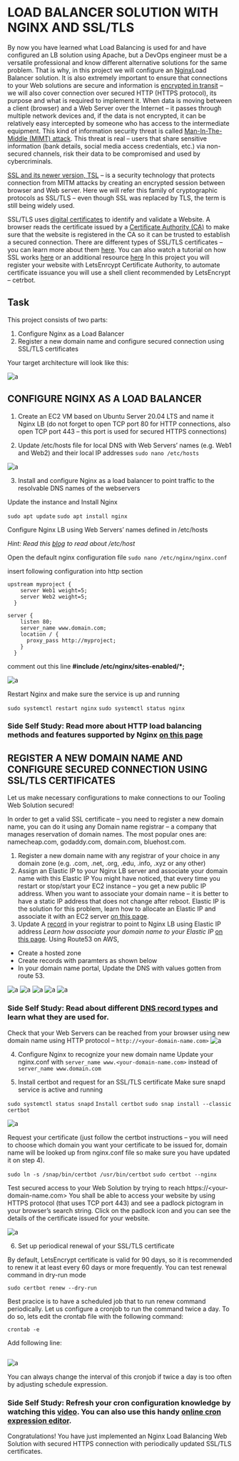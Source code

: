 # LOAD BALANCER SOLUTION WITH NGINX AND SSL/TLS

By now you have learned what Load Balancing is used for and have configured an LB solution using Apache, but a DevOps engineer must be a versatile professional and know different alternative solutions for the same problem. That is why, in this project we will configure an [Nginx](https://www.nginx.com/)Load Balancer solution.
It is also extremely important to ensure that connections to your Web solutions are secure and information is [encrypted in transit](https://security.berkeley.edu/data-encryption-transit-guideline) – we will also cover connection over secured HTTP (HTTPS protocol), its purpose and what is required to implement it.
When data is moving between a client (browser) and a Web Server over the Internet – it passes through multiple network devices and, if the data is not encrypted, it can be relatively easy intercepted by someone who has access to the intermediate equipment. This kind of information security threat is called [Man-In-The-Middle (MIMT) attack](https://en.wikipedia.org/wiki/Man-in-the-middle_attack).
This threat is real – users that share sensitive information (bank details, social media access credentials, etc.) via non-secured channels, risk their data to be compromised and used by cybercriminals.

[SSL and its newer version, TSL](https://en.wikipedia.org/wiki/Secure_Sockets_Layer) – is a security technology that protects connection from MITM attacks by creating an encrypted session between browser and Web server. Here we will refer this family of cryptographic protocols as SSL/TLS – even though SSL was replaced by TLS, the term is still being widely used.

SSL/TLS uses [digital certificates](https://en.wikipedia.org/wiki/Public_key_certificate) to identify and validate a Website. A browser reads the certificate issued by a [Certificate Authority (CA)](https://en.wikipedia.org/wiki/Certificate_authority) to make sure that the website is registered in the CA so it can be trusted to establish a secured connection.
There are different types of SSL/TLS certificates – you can learn more about them [here](https://blog.hubspot.com/marketing/what-is-ssl). You can also watch a tutorial on how SSL works [here](https://youtu.be/T4Df5_cojAs) or an additional resource [here](https://youtu.be/SJJmoDZ3il8)
In this project you will register your website with LetsEnrcypt Certificate Authority, to automate certificate issuance you will use a shell client recommended by LetsEncrypt – cetrbot.

## Task
This project consists of two parts:
1.	Configure Nginx as a Load Balancer
2.	Register a new domain name and configure secured connection using SSL/TLS certificates

Your target architecture will look like this:

![a](https://github.com/IwunzeGE/DevOps-Project/blob/af44ff86f3574255870b9ccba2c186d3529860f5/LOAD%20BALANCER%20SOLUTION%20WITH%20NGINX%20AND%20SSL%20TLS/images/server%200.png)

## CONFIGURE NGINX AS A LOAD BALANCER

1.	Create an EC2 VM based on Ubuntu Server 20.04 LTS and name it Nginx LB (do not forget to open TCP port 80 for HTTP connections, also open TCP port 443 – this port is used for secured HTTPS connections)

2.	Update /etc/hosts file for local DNS with Web Servers’ names (e.g. Web1 and Web2) and their local IP addresses 
`sudo nano /etc/hosts`

![a](https://github.com/IwunzeGE/DevOps-Project/blob/af44ff86f3574255870b9ccba2c186d3529860f5/LOAD%20BALANCER%20SOLUTION%20WITH%20NGINX%20AND%20SSL%20TLS/images/etc%20host.png)

3.	Install and configure Nginx as a load balancer to point traffic to the resolvable DNS names of the webservers

Update the instance and Install Nginx

`sudo apt update`
`sudo apt install nginx`

Configure Nginx LB using Web Servers’ names defined in /etc/hosts

*Hint: Read this [blog](https://linuxize.com/post/how-to-edit-your-hosts-file/) to read about /etc/host*

Open the default nginx configuration file 
`sudo nano /etc/nginx/nginx.conf`

insert following configuration into http section
```
upstream myproject {
    server Web1 weight=5;
    server Web2 weight=5;
  }

server {
    listen 80;
    server_name www.domain.com;
    location / {
      proxy_pass http://myproject;
    }
  }
```

comment out this line
**#include /etc/nginx/sites-enabled/*;**

![a](https://github.com/IwunzeGE/DevOps-Project/blob/af44ff86f3574255870b9ccba2c186d3529860f5/LOAD%20BALANCER%20SOLUTION%20WITH%20NGINX%20AND%20SSL%20TLS/images/etx%20nginx.png)

Restart Nginx and make sure the service is up and running

`sudo systemctl restart nginx` 
`sudo systemctl status nginx`

### Side Self Study: Read more about HTTP load balancing methods and features supported by Nginx [on this page](https://docs.nginx.com/nginx/admin-guide/load-balancer/http-load-balancer/)

## REGISTER A NEW DOMAIN NAME AND CONFIGURE SECURED CONNECTION USING SSL/TLS CERTIFICATES
Let us make necessary configurations to make connections to our Tooling Web Solution secured!

In order to get a valid SSL certificate – you need to register a new domain name, you can do it using any Domain name registrar – a company that manages reservation of domain names. The most popular ones are: namecheap.com, godaddy.com, domain.com, bluehost.com.

1.	Register a new domain name with any registrar of your choice in any domain zone (e.g. .com, .net, .org, .edu, .info, .xyz or any other)
2.	Assign an Elastic IP to your Nginx LB server and associate your domain name with this Elastic IP
You might have noticed, that every time you restart or stop/start your EC2 instance – you get a new public IP address. When you want to associate your domain name – it is better to have a static IP address that does not change after reboot. Elastic IP is the solution for this problem, learn how to allocate an Elastic IP and associate it with an EC2 server [on this page](https://docs.aws.amazon.com/AWSEC2/latest/UserGuide/elastic-ip-addresses-eip.html).
3.	Update A [record](https://www.cloudflare.com/learning/dns/dns-records/dns-a-record/) in your registrar to point to Nginx LB using Elastic IP address
*Learn how associate your domain name to your Elastic IP* [on this page](https://medium.com/progress-on-ios-development/connecting-an-ec2-instance-with-a-godaddy-domain-e74ff190c233).
Using Route53 on AWS,

- Create a hosted zone
- Create records with paramters as shown below
- In your domain name portal, Update the DNS with values gotten from route 53.

![a](https://github.com/IwunzeGE/DevOps-Project/blob/af44ff86f3574255870b9ccba2c186d3529860f5/LOAD%20BALANCER%20SOLUTION%20WITH%20NGINX%20AND%20SSL%20TLS/images/route53%201.png)
![a](https://github.com/IwunzeGE/DevOps-Project/blob/af44ff86f3574255870b9ccba2c186d3529860f5/LOAD%20BALANCER%20SOLUTION%20WITH%20NGINX%20AND%20SSL%20TLS/images/create%20record.png)
![a](https://github.com/IwunzeGE/DevOps-Project/blob/af44ff86f3574255870b9ccba2c186d3529860f5/LOAD%20BALANCER%20SOLUTION%20WITH%20NGINX%20AND%20SSL%20TLS/images/create%20record2.png)
![a](https://github.com/IwunzeGE/DevOps-Project/blob/af44ff86f3574255870b9ccba2c186d3529860f5/LOAD%20BALANCER%20SOLUTION%20WITH%20NGINX%20AND%20SSL%20TLS/images/ns1.png)
![a](https://github.com/IwunzeGE/DevOps-Project/blob/af44ff86f3574255870b9ccba2c186d3529860f5/LOAD%20BALANCER%20SOLUTION%20WITH%20NGINX%20AND%20SSL%20TLS/images/ns2.png)

### Side Self Study: Read about different [DNS record types](https://www.cloudflare.com/learning/dns/dns-records/) and learn what they are used for.

Check that your Web Servers can be reached from your browser using new domain name using HTTP protocol – `http://<your-domain-name.com>`
![a](https://github.com/IwunzeGE/DevOps-Project/blob/af44ff86f3574255870b9ccba2c186d3529860f5/LOAD%20BALANCER%20SOLUTION%20WITH%20NGINX%20AND%20SSL%20TLS/images/login.png)

4.	Configure Nginx to recognize your new domain name
Update your nginx.conf with `server_name www.<your-domain-name.com>` instead of `server_name www.domain.com`

5.	Install certbot and request for an SSL/TLS certificate
Make sure snapd service is active and running

`sudo systemctl status snapd` 
`Install certbot` 
`sudo snap install --classic certbot`

![a](https://github.com/IwunzeGE/DevOps-Project/blob/af44ff86f3574255870b9ccba2c186d3529860f5/LOAD%20BALANCER%20SOLUTION%20WITH%20NGINX%20AND%20SSL%20TLS/images/certbot.png)

Request your certificate (just follow the certbot instructions – you will need to choose which domain you want your certificate to be issued for, domain name will be looked up from nginx.conf file so make sure you have updated it on step 4).

`sudo ln -s /snap/bin/certbot /usr/bin/certbot` 
`sudo certbot --nginx`

Test secured access to your Web Solution by trying to reach https://<your-domain-name.com>
You shall be able to access your website by using HTTPS protocol (that uses TCP port 443) and see a padlock pictogram in your browser’s search string.
Click on the padlock icon and you can see the details of the certificate issued for your website.

![a](https://github.com/IwunzeGE/DevOps-Project/blob/af44ff86f3574255870b9ccba2c186d3529860f5/LOAD%20BALANCER%20SOLUTION%20WITH%20NGINX%20AND%20SSL%20TLS/images/secured%20login.png)

6.	Set up periodical renewal of your SSL/TLS certificate

By default, LetsEncrypt certificate is valid for 90 days, so it is recommended to renew it at least every 60 days or more frequently.
You can test renewal command in dry-run mode

`sudo certbot renew --dry-run`

Best pracice is to have a scheduled job that to run renew command periodically. Let us configure a cronjob to run the command twice a day.
To do so, lets edit the crontab file with the following command:

`crontab -e`

Add following line:
```* */12 * * *   root /usr/bin/certbot renew > /dev/null 2>&1
```
![a](https://github.com/IwunzeGE/DevOps-Project/blob/af44ff86f3574255870b9ccba2c186d3529860f5/LOAD%20BALANCER%20SOLUTION%20WITH%20NGINX%20AND%20SSL%20TLS/images/cron%20job.png)

You can always change the interval of this cronjob if twice a day is too often by adjusting schedule expression.

### Side Self Study: Refresh your cron configuration knowledge by watching this [video](https://youtu.be/4g1i0ylvx3A). You can also use this handy [online cron expression editor](https://crontab.guru/).

Congratulations!
You have just implemented an Nginx Load Balancing Web Solution with secured HTTPS connection with periodically updated SSL/TLS certificates.
